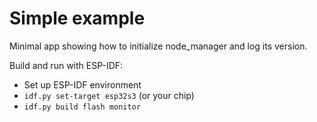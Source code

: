 # Simple example

Minimal app showing how to initialize node_manager and log its version.

Build and run with ESP-IDF:
- Set up ESP-IDF environment
- `idf.py set-target esp32s3` (or your chip)
- `idf.py build flash monitor`
